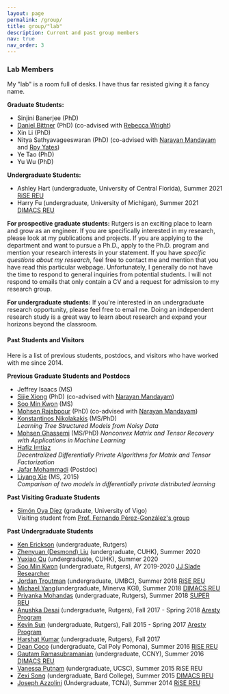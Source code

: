 ```yaml
---
layout: page
permalink: /group/
title: group/"lab"
description: Current and past group members
nav: true
nav_order: 3
---
```


### Lab Members

My "lab" is a room full of desks. I have thus far resisted giving it a fancy name. 

**Graduate Students:**

*   Sinjini Banerjee (PhD)
*   [Daniel Bittner](https://www.linkedin.com/in/daniel-bittner-8776b728/) (PhD) (co-advised with [Rebecca Wright](https://www.cs.columbia.edu/~rwright/))
*   Xin Li (PhD)
*   Nitya Sathyavageeswaran (PhD) (co-advised with [Narayan Mandayam](http://www.winlab.rutgers.edu/~narayan/) and [Roy Yates](http://www.winlab.rutgers.edu/~ryates/))
*   Ye Tao (PhD)
*   Yu Wu (PhD)

**Undergraduate Students:**

*   Ashley Hart (undergraduate, University of Central Florida), Summer 2021 [RiSE REU](http://rise.rutgers.edu/)
*   Harry Fu (undergraduate, University of Michigan), Summer 2021 [DIMACS REU](http://reu.dimacs.rutgers.edu/)

**For prospective graduate students:** Rutgers is an exciting place to learn and grow as an engineer. If you are specifically interested in my research, please look at my publications and projects. If you are applying to the department and want to pursue a Ph.D., apply to the Ph.D. program and mention your research interests in your statement. If you have _specific questions about my research_, feel free to contact me and mention that you have read this particular webpage. Unfortunately, I generally do not have the time to respond to general inquiries from potential students. I will not respond to emails that only contain a CV and a request for admission to my research group. 

**For undergraduate students:** If you're interested in an undergraduate research opportunity, please feel free to email me. Doing an independent research study is a great way to learn about research and expand your horizons beyond the classroom. 

#### Past Students and Visitors

Here is a list of previous students, postdocs, and visitors who have worked with me since 2014. 

**Previous Graduate Students and Postdocs**

*   Jeffrey Isaacs (MS)
*   [Sijie Xiong](http://www.ece.rutgers.edu/~sx37/) (PhD) (co-advised with [Narayan Mandayam](http://www.winlab.rutgers.edu/~narayan/))
*   [Soo Min Kwon](https://www.linkedin.com/in/soo-min-kwon-215ba114b/) (MS)
*   [Mohsen Rajabpour](https://www.linkedin.com/in/mohsen-rajabpour-b5b897105/) (PhD) (co-advised with [Narayan Mandayam](http://www.winlab.rutgers.edu/~narayan/))
*   [Konstantinos Nikolakakis](https://knikolakakis.org/) (MS/PhD)  
    _Learning Tree Structured Models from Noisy Data_
*   [Mohsen Ghassemi](https://www.ece.rutgers.edu/~mg975/) (MS/PhD)
    _Nonconvex Matrix and Tensor Recovery with Applications in Machine Learning_
*   [Hafiz Imtiaz](https://scholar.google.com/citations?user=W4G5ww8AAAAJ&hl=en)  
    _Decentralized Differentially Private Algorithms for Matrix and Tensor Factorization_
*   [Jafar Mohammadi](https://www.bell-labs.com/usr/jafar.mohammadi) (Postdoc)
*   [Liyang Xie](https://sites.google.com/site/xieliyang66/) (MS, 2015)  
    _Comparison of two models in differentially private distributed learning_

**Past Visiting Graduate Students**

*   [Simón Oya Díez](https://simon-oya.github.io/) (graduate, University of Vigo)  
    Visiting student from [Prof. Fernando Pérez-González's group](http://gpsc.uvigo.es/fernando-perez-gonzalez)

**Past Undergraduate Students**

*   [Ken Erickson](https://www.linkedin.com/in/ken-erickson-a79b8616b/) (undergraduate, Rutgers)
*   [Zhenyuan (Desmond) Liu](https://www.cse.cuhk.edu.hk/~zyliu8) (undergraduate, CUHK), Summer 2020
*   [Yuxiao Qu](https://cohenqu.github.io/) (undergraduate, CUHK), Summer 2020
*   [Soo Min Kwon](https://www.linkedin.com/in/soo-min-kwon-215ba114b/) (undergraduate, Rutgers), AY 2019-2020 [JJ Slade Researcher](https://soe.rutgers.edu/slade)
*   [Jordan Troutman](https://www.linkedin.com/in/jordantroutman/) (undergraduate, UMBC), Summer 2018 [RiSE REU](http://rise.rutgers.edu/)
*   [Michael Yang](https://www.linkedin.com/in/michaelwyang/)(undergraduate, Minerva KGI), Summer 2018 [DIMACS REU](http://reu.dimacs.rutgers.edu/)
*   [Priyanka Mohandas](https://www.likedin.com/in/priyanka-mohandas-766889164/) (undergraduate, Rutgers), Summer 2018 [SUPER REU](https://douglass.rutgers.edu/life-at-douglass/douglass-project-women-stem/project-super)
*   [Anushka Desai](https://www.linkedin.com/in/anushka-desai-1b474714b/) (undergraduate, Rutgers), Fall 2017 - Spring 2018 [Aresty Program](https://aresty.rutgers.edu)
*   [Kevin Sun](https://users.cs.duke.edu/~ksun/) (undergraduate, Rutgers), Fall 2015 - Spring 2017 [Aresty Program](https://aresty.rutgers.edu)
*   [Harshat Kumar](https://scholar.google.com/citations?user=QYV0leAAAAAJ&hl=en) (undergraduate, Rutgers), Fall 2017    
*   [Dean Coco](https://www.linkedin.com/in/dean-coco-24bb1299/) (undergraduate, Cal Poly Pomona), Summer 2016 [RiSE REU](http://rise.rutgers.edu/)
*   [Gautam Ramasubramanian](https://www.linkedin.com/in/gautam-ramasubramanian-0b927898/) (undergraduate, CCNY), Summer 2016 [DIMACS REU](http://reu.dimacs.rutgers.edu/)
*   [Vanessa Putnam](https://www.linkedin.com/in/vanessa-putnam-49a287a5/) (undergraduate, UCSC), Summer 2015 RiSE REU
*   [Zexi Song](https://www.linkedin.com/in/zexisong/) (undergraduate, Bard College), Summer 2015 [DIMACS REU](http://reu.dimacs.rutgers.edu/)
*   [Joseph Azzolini](https://www.linkedin.com/in/joseph-a-azzolini-4b2178156/) (Undergraduate, TCNJ), Summer 2014 [RiSE REU](http://rise.rutgers.edu/)